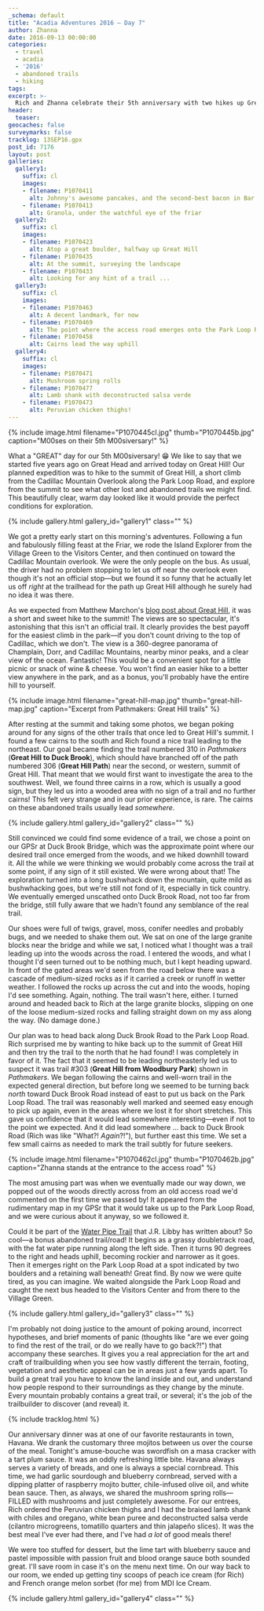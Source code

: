 ```yaml
---
_schema: default
title: "Acadia Adventures 2016 – Day 7"
author: Zhanna
date: 2016-09-13 00:00:00
categories:
  - travel
  - acadia
  - '2016'
  - abandoned trails
  - hiking
tags:
excerpt: >-
  Rich and Zhanna celebrate their 5th anniversary with two hikes up Great Hill, abandoned trail explorations, and their best meal ever at Havana.
header:
  teaser:
geocaches: false
surveymarks: false
tracklog: 13SEP16.gpx
post_id: 7176
layout: post                      
galleries:
  gallery1:
    suffix: cl
    images:
    - filename: P1070411
      alt: Johnny's awesome pancakes, and the second-best bacon in Bar Harbor!
    - filename: P1070413
      alt: Granola, under the watchful eye of the friar
  gallery2:
    suffix: cl
    images:
    - filename: P1070423
      alt: Atop a great boulder, halfway up Great Hill
    - filename: P1070435
      alt: At the summit, surveying the landscape
    - filename: P1070433
      alt: Looking for any hint of a trail ...   
  gallery3:
    suffix: cl
    images:
    - filename: P1070463
      alt: A decent landmark, for now
    - filename: P1070469
      alt: The point where the access road emerges onto the Park Loop Road
    - filename: P1070458
      alt: Cairns lead the way uphill
  gallery4:
    suffix: cl
    images:
    - filename: P1070471
      alt: Mushroom spring rolls
    - filename: P1070477
      alt: Lamb shank with deconstructed salsa verde
    - filename: P1070473
      alt: Peruvian chicken thighs!    
---
```


{% include image.html filename="P1070445cl.jpg" thumb="P1070445b.jpg" caption="M00ses on their 5th M00siversary!" %}

What a "GREAT" day for our 5th M00siversary! :grin: We like to say that we started five years ago on Great Head and arrived today on Great Hill! Our planned expedition was to hike to the summit of Great Hill, a short climb from the Cadillac Mountain Overlook along the Park Loop Road, and explore from the summit to see what other lost and abandoned trails we might find. This beautifully clear, warm day looked like it would provide the perfect conditions for exploration. 

{% include gallery.html gallery_id="gallery1" class="" %}

We got a pretty early start on this morning's adventures. Following a fun and fabulously filling feast at the Friar, we rode the Island Explorer from the Village Green to the Visitors Center, and then continued on toward the Cadillac Mountain overlook. We were the only people on the bus. As usual, the driver had no problem stopping to let us off near the overlook even though it's not an official stop—but we found it so funny that he actually let us off _right_ at the trailhead for the path up Great Hill although he surely had no idea it was there. 

As we expected from Matthew Marchon's [blog post about Great Hill](http://leavetheworldbelow.blogspot.com/2014/07/phantom-trail-great-hill-acadia.html), it was a short and sweet hike to the summit! The views are so spectacular, it's astonishing that this isn't an official trail. It clearly provides the best payoff for the easiest climb in the park—if you don't count driving to the top of Cadillac, which we don't. The view is a 360-degree panorama of Champlain, Dorr, and Cadillac Mountains, nearby minor peaks, and a clear view of the ocean. Fantastic! This would be a convenient spot for a little picnic or snack of wine & cheese. You won't find an easier hike to a better view anywhere in the park, and as a bonus, you'll probably have the entire hill to yourself.

{% include image.html filename="great-hill-map.jpg" thumb="great-hill-map.jpg" caption="Excerpt from Pathmakers: Great Hill trails" %}

After resting at the summit and taking some photos, we began poking around for any signs of the other trails that once led to Great Hill's summit. I found a few cairns to the south and Rich found a nice trail leading to the northeast. Our goal became finding the trail numbered 310 in <cite>Pathmakers</cite> (**Great Hill to Duck Brook**), which should have branched off of the path numbered 306 (**Great Hill Path**) near the second, or western, summit of Great Hill. That meant that we would first want to investigate the area to the southwest. Well, we found three cairns in a row, which is usually a good sign, but they led us into a wooded area with no sign of a trail and no further cairns! This felt very strange and in our prior experience, is rare. The cairns on these abandoned trails usually lead _somewhere_. 

{% include gallery.html gallery_id="gallery2" class="" %}

Still convinced we could find some evidence of a trail, we chose a point on our GPSr at Duck Brook Bridge, which was the approximate point where our desired trail once emerged from the woods, and we hiked downhill toward it. All the while we were thinking we would probably come across the trail at some point, if any sign of it still existed. We were wrong about that! The exploration turned into a long bushwhack down the mountain, quite mild as bushwhacking goes, but we're still not fond of it, especially in tick country. We eventually emerged unscathed onto Duck Brook Road, not too far from the bridge, still fully aware that we hadn't found any semblance of the real trail. 

Our shoes were full of twigs, gravel, moss, conifer needles and probably bugs, and we needed to shake them out. We sat on one of the large granite blocks near the bridge and while we sat, I noticed what I thought was a trail leading up into the woods across the road. I entered the woods, and what I thought I'd seen turned out to be nothing much, but I kept heading upward. In front of the gated areas we'd seen from the road below there was a cascade of medium-sized rocks as if it carried a creek or runoff in wetter weather. I followed the rocks up across the cut and into the woods, hoping I'd see something. Again, nothing. The trail wasn't here, either.  I turned around and headed back to Rich at the large granite blocks, slipping on one of the loose medium-sized rocks and falling straight down on my ass along the way. (No damage done.)

Our plan was to head back along Duck Brook Road to the Park Loop Road. Rich surprised me by wanting to hike back up to the summit of Great Hill and then try the trail to the north that he had found! I was completely in favor of it. The fact that it seemed to be leading northeasterly led us to suspect it was trail #303 (**Great Hill from Woodbury Park**) shown in <cite>Pathmakers</cite>. We began following the cairns and well-worn trail in the expected general direction, but before long we seemed to be turning back _north_ toward Duck Brook Road instead of east to put us back on the Park Loop Road. The trail was reasonably well marked and seemed easy enough to pick up again, even in the areas where we lost it for short stretches. This gave us confidence that it would lead somewhere interesting—even if not to the point we expected. And it did lead somewhere ... back to Duck Brook Road (Rich was like "What?! _Again_?!"), but further east this time. We set a few small cairns as needed to mark the trail subtly for future seekers. 

{% include image.html filename="P1070462cl.jpg" thumb="P1070462b.jpg" caption="Zhanna stands at the entrance to the access road" %}

The most amusing part was when we eventually made our way down, we popped out of the woods directly across from an old access road we'd commented on the first time we passed by! It appeared from the rudimentary map in my GPSr that it would take us up to the Park Loop Road, and we were curious about it anyway, so we followed it. 

Could it be part of the [Water Pipe Trail](https://abandonedtrailsofacadianationalpark.blogspot.com/2019/04/old-water-pipe-trail.html) that J.R. Libby has written about? So cool—a bonus abandoned trail/road! It begins as a grassy doubletrack road, with the fat water pipe running along the left side. Then it turns 90 degrees to the right and heads uphill, becoming rockier and narrower as it goes. Then it emerges right on the Park Loop Road at a spot indicated by two boulders and a retaining wall beneath! Great find. By now we were quite tired, as you can imagine. We waited alongside the Park Loop Road and caught the next bus headed to the Visitors Center and from there to the Village Green.

{% include gallery.html gallery_id="gallery3" class="" %}

I'm probably not doing justice to the amount of poking around, incorrect hypotheses, and brief moments of panic (thoughts like "are we ever going to find the rest of the trail, or do we really have to go back?!") that accompany these searches. It gives you a real appreciation for the art and craft of trailbuilding when you see how vastly different the terrain, footing, vegetation and aesthetic appeal can be in areas just a few yards apart. To build a great trail you have to know the land inside and out, and understand how people respond to their surroundings as they change by the minute. Every mountain probably contains a great trail, or several; it's the job of the trailbuilder to discover (and reveal) it.

{% include tracklog.html %}

Our anniversary dinner was at one of our favorite restaurants in town, Havana. We drank the customary three mojitos between us over the course of the meal. Tonight's amuse-bouche was swordfish on a masa cracker with a tart plum sauce. It was an oddly refreshing little bite. Havana always serves a variety of breads, and one is always a special cornbread. This time, we had garlic sourdough and blueberry cornbread, served with a dipping platter of raspberry mojito butter, chile-infused olive oil, and white bean sauce. Then, as always, we shared the mushroom spring rolls—FILLED with mushrooms and just completely awesome. For our entrees, Rich ordered the Peruvian chicken thighs and I had the braised lamb shank with chiles and oregano, white bean puree and deconstructed salsa verde (cilantro microgreens, tomatillo quarters and thin jalapeño slices). It was the best meal I've ever had there, and I've had _a lot_ of good meals there! 

We were too stuffed for dessert, but the lime tart with blueberry sauce and pastel impossible with passion fruit and blood orange sauce both sounded great. I'll save room in case it's on the menu next time.  On our way back to our room, we ended up getting tiny scoops of peach ice cream (for Rich) and French orange melon sorbet (for me) from MDI Ice Cream.

{% include gallery.html gallery_id="gallery4" class="" %}